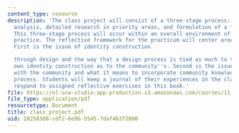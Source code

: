 ```yaml
---
content_type: resource
description: 'The class project will consist of a three-stage process: inventory and
  analysis, detailed research in priority areas, and formulation of a final plan.
  This three-stage process will occur within an overall environment of reflective
  practice. The reflective framework for the practicum will center around two issues.
  First is the issue of identity construction

  through design and the way that a design process is tied as much to the designer''s
  own identity construction as to the community''s. Second is the issue of interaction
  with the community and what it means to incorporate community knowledge into a planning
  process. Students will keep a journal of their experiences in the class and will
  respond to assigned reflective exercises in this book.'
file: https://ol-ocw-studio-app-production.s3.amazonaws.com/courses/11-945-springfield-studio-spring-2004/10258308cdf26e9b55457daf463f2000_class_project.pdf
file_type: application/pdf
resourcetype: Document
title: class_project.pdf
uid: 10258308-cdf2-6e9b-5545-7daf463f2000
---
```

